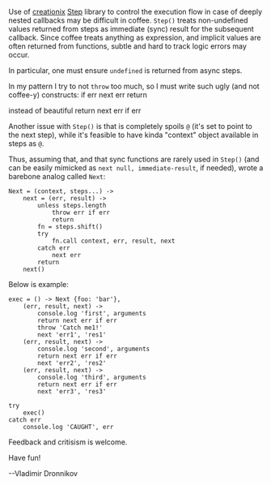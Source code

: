   Use of [creationix](https://github.com/creationix) [Step](https://github.com/creationix/step) library to control the execution flow in case of deeply nested callbacks may be difficult in coffee. `Step()` treats non-undefined values returned from steps as immediate (sync) result for the subsequent callback. Since coffee treats anything as expression, and implicit values are often returned from functions, subtle and hard to track logic errors may occur.

In particular, one must ensure `undefined` is returned from async steps.

In my pattern I try to not `throw` too much, so I must write such ugly (and not coffee-y) constructs:
    if err
        next err
        return

instead of beautiful
    return next err if err


  Another issue with `Step()` is that is completely spoils `@` (it's set to point to the next step), while it's feasible to have kinda "context" object available in steps as `@`.

Thus, assuming that, and that sync functions are rarely used in `Step()` (and can be easily mimicked as `next null, immediate-result`, if needed), wrote a barebone analog called `Next`:

    Next = (context, steps...) ->
    	next = (err, result) ->
    		unless steps.length
    			throw err if err
    			return
    		fn = steps.shift()
    		try
    			fn.call context, err, result, next
    		catch err
    			next err
    		return
    	next()

Below is example:

    exec = () -> Next {foo: 'bar'},
    	(err, result, next) ->
    		console.log 'first', arguments
    		return next err if err
    		throw 'Catch me1!'
    		next 'err1', 'res1'
    	(err, result, next) ->
    		console.log 'second', arguments
    		return next err if err
    		next 'err2', 'res2'
    	(err, result, next) ->
    		console.log 'third', arguments
    		return next err if err
    		next 'err3', 'res3'

    try
    	exec()
    catch err
    	console.log 'CAUGHT', err

Feedback and critisism is welcome.


Have fun!

--Vladimir Dronnikov
